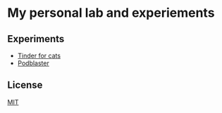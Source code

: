 # My personal lab and experiements

## Experiments

- [Tinder for cats](./experiments/tinder-for-cats)
- [Podblaster](./experiments/podblaster)

## License

[MIT](./license)
